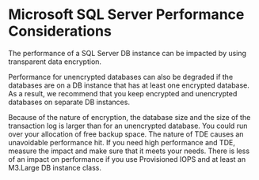 # Microsoft SQL Server Performance Considerations<a name="Appendix.SQLServer.Options.TDE.Perf"></a>

The performance of a SQL Server DB instance can be impacted by using transparent data encryption\. 

Performance for unencrypted databases can also be degraded if the databases are on a DB instance that has at least one encrypted database\. As a result, we recommend that you keep encrypted and unencrypted databases on separate DB instances\.

Because of the nature of encryption, the database size and the size of the transaction log is larger than for an unencrypted database\. You could run over your allocation of free backup space\. The nature of TDE causes an unavoidable performance hit\. If you need high performance and TDE, measure the impact and make sure that it meets your needs\. There is less of an impact on performance if you use Provisioned IOPS and at least an M3\.Large DB instance class\. 